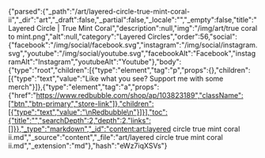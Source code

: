 {"parsed":{"_path":"/art/layered-circle-true-mint-coral-ii","_dir":"art","_draft":false,"_partial":false,"_locale":"","_empty":false,"title":"Layered Circle | True Mint Coral","description":null,"img":"/img/art/true coral to mint.png","alt":null,"category":"Layered Circles","order":56,"social":{"facebook":"/img/social/facebook.svg","instagram":"/img/social/instagram.svg","youtube":"/img/social/youtube.svg","facebookAlt":"Facebook","instagramAlt":"Instagram","youtubeAlt":"Youtube"},"body":{"type":"root","children":[{"type":"element","tag":"p","props":{},"children":[{"type":"text","value":"Like what you see? Support me with some merch"}]},{"type":"element","tag":"a","props":{"href":"https://www.redbubble.com/shop/ap/103823189","className":["btn","btn-primary","store-link"]},"children":[{"type":"text","value":"\nRedbubble\n"}]}],"toc":{"title":"","searchDepth":2,"depth":2,"links":[]}},"_type":"markdown","_id":"content:art:layered circle true mint coral ii.md","_source":"content","_file":"art/layered circle true mint coral ii.md","_extension":"md"},"hash":"eWz7iqXSVs"}